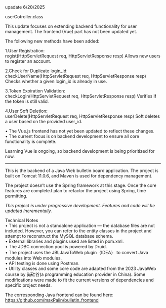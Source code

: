 upadate 6/20/2025</br>

userCotroller.class</br>

This update focuses on extending backend functionality for user management. The frontend (Vue) part has not been updated yet.

The following new methods have been added:

1.User Registration:</br>
regist(HttpServletRequest req, HttpServletResponse resp)
Allows new users to register an account.

2.Check for Duplicate login_id:</br>
checkUserName(HttpServletRequest req, HttpServletResponse resp)
Checks whether a given login_id is already in use.

3.Token Expiration Validation:</br>
checkLogin(HttpServletRequest req, HttpServletResponse resp)
Verifies if the token is still valid.

4.User Soft Deletion:</br>
userDelete(HttpServletRequest req, HttpServletResponse resp)
Soft deletes a user based on the provided user_id.

• The Vue.js frontend has not yet been updated to reflect these changes.</br>
• The current focus is on backend development to ensure all core functionality is complete.

Learning Vue is ongoing, so backend development is being prioritized for now. 

------------------------
This is the backend of a Java Web bulletin board application. The project is built on Tomcat 11.0.6, and Maven is used for dependency management. </br>

The project doesn’t use the Spring framework at this stage. Once the core features are complete.I plan to refactor the project using Spring, time permitting.

*This project is under progressive development. Features and code will be updated incrementally.*

 Technical Notes</br>
	•	This project is not a standalone application — the database files are not included. However, you can refer to the entity classes in the project and attempt to reconstruct the MySQL database schema.</br>
	•	External libraries and plugins used are listed in pom.xml.</br>
	•	The JDBC connection pool is powered by Druid.</br>
	•	The project uses the JBLJavaToWeb plugin（IDEA） to convert Java modules into Web modules.</br>
	•	API testing is done using Postman.</br>
	•	Utility classes and some core code are adapted from the 2023 JavaWeb course by  尚硅谷(a programming education provider in China). Some modifications were made to fit the current versions of dependencies and specific project needs.

 The corresponding Java frontend can be found here: https://github.com/maxPaiin/bulletin_frontend
